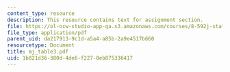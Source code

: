 ```yaml
---
content_type: resource
description: This resource contains text for assignment section.
file: https://ol-ocw-studio-app-qa.s3.amazonaws.com/courses/8-592j-statistical-physics-in-biology-spring-2011/1b821d36380d4de6f2270eb875336417_mj_table3.pdf
file_type: application/pdf
parent_uid: da217913-9c1d-a5a4-a85b-2a9e4517b660
resourcetype: Document
title: mj_table3.pdf
uid: 1b821d36-380d-4de6-f227-0eb875336417
---
```

